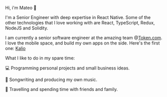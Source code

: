 Hi, i'm Mateo 👋

I'm a Senior Engineer with deep expertise in React Native. Some of the other technologies that I love working with are React, TypeScript, Redux, NodeJS and Solidity.

I am currently a senior software engineer at the amazing team @[Token.com](https://token.com).
I love the mobile space, and build my own apps on the side. Here's the first one: [Kalio](https://apps.apple.com/us/app/kalio-metric-calorie-counter/id6736513779)

What I like to do in my spare time:

💻  Programming personal projects and small business ideas.

🎹  Songwriting and producing my own music.

🌱  Travelling and spending time with friends and family.
